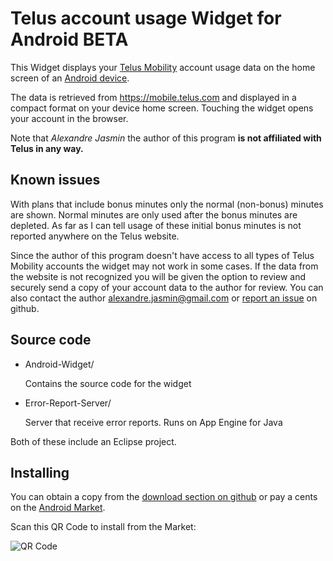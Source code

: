 Telus account usage Widget for Android BETA
===========================================

This Widget displays your [Telus Mobility][1] account usage data on the home screen of an [Android device][2].

The data is retrieved from https://mobile.telus.com and displayed in a compact format on your device home screen.
Touching the widget opens your account in the browser.

Note that *Alexandre Jasmin* the author of this program **is not affiliated with Telus in any way.**


Known issues
------------

With plans that include bonus minutes only the normal (non-bonus) minutes are shown. Normal minutes are only used after the bonus minutes are depleted. As far as I can tell usage of these initial bonus minutes is not reported anywhere on the Telus website.

Since the author of this program doesn't have access to all types of Telus Mobility accounts the widget may not work in some cases. If the data from the website is not recognized you will be given the option to review and securely send a copy of your account data to the author for review. You can also contact the author alexandre.jasmin@gmail.com or [report an issue][3] on github.


Source code
-----------

 - Android-Widget/

      Contains the source code for the widget  


 - Error-Report-Server/

      Server that receive error reports. Runs on App Engine for Java

Both of these include an Eclipse project.


Installing
----------

You can obtain a copy from the [download section on github][4] or pay a cents on the [Android Market][5].

Scan this QR Code to install from the Market:

![QR Code](http://chart.apis.google.com/chart?cht=qr&chs=200x200&chl=https%3A//market.android.com/details%3Fid%3Dcom.github.ajasmin.telususageandroidwidget&chld=H|0)




  [1]: http://www.telusmobility.com/ "Telus Website"
  [2]: http://www.android.com/ "Android Website"
  [3]: https://github.com/ajasmin/telus_usage_android_widget/issues "Issues"
  [4]: https://github.com/ajasmin/telus_usage_android_widget/downloads "github downloads"
  [5]: https://market.android.com/details?id=com.github.ajasmin.telususageandroidwidget "Market download"